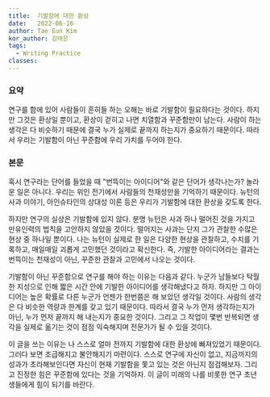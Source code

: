 ```yaml
---
title:  기발함에 대한 환상
date:   2022-06-16
author: Tae Eun Kim
kor_author: 김태은
tags:
  - Writing Practice
classes: 
---
```


### 요약
연구를 함에 있어 사람들이 흔히들 하는 오해는 바로 기발함이 필요하다는 것이다. 하지만 그것은 환상일 뿐이고, 환상이 걷히고 나면 치열함과 꾸준함만이 남는다. 사람이 하는 생각은 다 비슷하기 때문에 결국 누가 실제로 끝까지 하는지가 중요하기 때문이다. 따라서 우리는 기발함이 아닌 꾸준함에 우리 가치를 두어야 한다.

### 본문
혹시 연구라는 단어를 들었을 때 "번뜩이는 아이디어"와 같은 단어가 생각나는가? 놀라운 일은 아니다. 우리는 위인 전기에서 사람들의 천재성만을 기억하기 때문이다. 뉴턴의 사과 이야기, 아인슈타인의 상대성 이론 등은 우리가 기발함에 대한 환상을 갖도록 한다. 

하지만 연구의 실상은 기발함에 있지 않다. 분명 뉴턴은 사과 하나 떨어진 것을 가지고 만유인력의 법칙을 고안하지 않았을 것이다. 떨어지는 사과는 단지 그가 관찰한 수많은 현상 중 하나일 뿐이다. 나는 뉴턴이 실제로 한 일은 다양한 현상을 관찰하고, 수치를 기록하고, 매일매일 괴롭게 고민했던 것이라고 확신한다. 즉, 기발한 아이디어라는 결과는 번뜩이는 천재성이 아닌, 꾸준한 관찰과 고민에서 나오는 것이다.

기발함이 아닌 꾸준함으로 연구를 해야 하는 이유는 다음과 같다. 누군가 남들보다 탁월한 지성으로 인해 짧은 시간 안에 기발한 아이디어를 생각해냈다고 하자. 하지만 그 아이디어는 높은 확률로 다른 누군가 언젠가 한번쯤은 해 보았던 생각일 것이다.  사람의 생각은 다 비슷한 역량과 한계를 갖고 있기 때문이다. 따라서 결국 누가 먼저 생각하는지가 아닌, 누가 먼저 끝까지 해 내는지가 중요한 것이다. 그리고 그 작업이 몇번 반복되면 생각을 실제로 옮기는 것이 점점 익숙해지며 전문가가 될 수 있을 것이다.

이 글을 쓰는 이유는 나 스스로 얼마 전까지 기발함에 대한 환상에 빠져있었기 때문이다. 그러다 보면 조급해지고 불안해지기 마련이다. 스스로 연구에 자신이 없고, 지금까지의 성과가 초라해보인다면 자신이 현재 기발함을 쫓고 있는 것은 아닌지 점검해보자. 그리고 진정한 힘은 꾸준함에 있다는 것을 기억하자. 이 글이 미래의 나를 비롯한 연구 초년생들에게 힘이 되기를 바란다.
